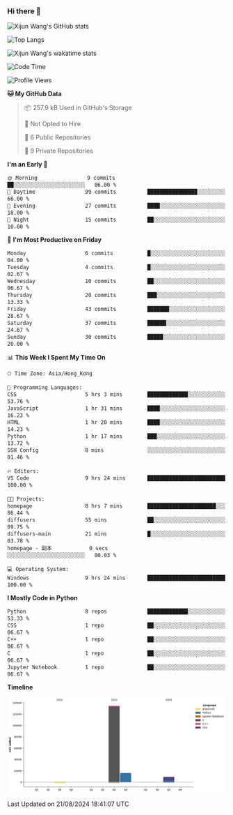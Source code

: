 ### Hi there 👋

![Xijun Wang's GitHub stats](https://github-readme-stats.vercel.app/api?username=kopper-xdu&show_icons=true&bg_color=00000000)

![Top Langs](https://github-readme-stats.vercel.app/api/top-langs/?username=kopper-xdu&size_weight=0.5&count_weight=0.5&exclude_repo=homepage,kopper-xdu.github.io&layout=compact)


![Xijun Wang's wakatime stats](https://github-readme-stats.vercel.app/api/wakatime?username=kopper)

<!--START_SECTION:waka-->
![Code Time](http://img.shields.io/badge/Code%20Time-264%20hrs%2030%20mins-blue)

![Profile Views](http://img.shields.io/badge/Profile%20Views-0-blue)

**🐱 My GitHub Data** 

> 📦 257.9 kB Used in GitHub's Storage 
 > 
> 🚫 Not Opted to Hire
 > 
> 📜 6 Public Repositories 
 > 
> 🔑 9 Private Repositories 
 > 
**I'm an Early 🐤** 

```text
🌞 Morning                9 commits           ██░░░░░░░░░░░░░░░░░░░░░░░   06.00 % 
🌆 Daytime                99 commits          ████████████████░░░░░░░░░   66.00 % 
🌃 Evening                27 commits          ████░░░░░░░░░░░░░░░░░░░░░   18.00 % 
🌙 Night                  15 commits          ██░░░░░░░░░░░░░░░░░░░░░░░   10.00 % 
```
📅 **I'm Most Productive on Friday** 

```text
Monday                   6 commits           █░░░░░░░░░░░░░░░░░░░░░░░░   04.00 % 
Tuesday                  4 commits           █░░░░░░░░░░░░░░░░░░░░░░░░   02.67 % 
Wednesday                10 commits          ██░░░░░░░░░░░░░░░░░░░░░░░   06.67 % 
Thursday                 20 commits          ███░░░░░░░░░░░░░░░░░░░░░░   13.33 % 
Friday                   43 commits          ███████░░░░░░░░░░░░░░░░░░   28.67 % 
Saturday                 37 commits          ██████░░░░░░░░░░░░░░░░░░░   24.67 % 
Sunday                   30 commits          █████░░░░░░░░░░░░░░░░░░░░   20.00 % 
```


📊 **This Week I Spent My Time On** 

```text
🕑︎ Time Zone: Asia/Hong_Kong

💬 Programming Languages: 
CSS                      5 hrs 3 mins        █████████████░░░░░░░░░░░░   53.76 % 
JavaScript               1 hr 31 mins        ████░░░░░░░░░░░░░░░░░░░░░   16.23 % 
HTML                     1 hr 20 mins        ████░░░░░░░░░░░░░░░░░░░░░   14.23 % 
Python                   1 hr 17 mins        ███░░░░░░░░░░░░░░░░░░░░░░   13.72 % 
SSH Config               8 mins              ░░░░░░░░░░░░░░░░░░░░░░░░░   01.46 % 

🔥 Editors: 
VS Code                  9 hrs 24 mins       █████████████████████████   100.00 % 

🐱‍💻 Projects: 
homepage                 8 hrs 7 mins        ██████████████████████░░░   86.44 % 
diffusers                55 mins             ██░░░░░░░░░░░░░░░░░░░░░░░   09.75 % 
diffusers-main           21 mins             █░░░░░░░░░░░░░░░░░░░░░░░░   03.78 % 
homepage - 副本            0 secs              ░░░░░░░░░░░░░░░░░░░░░░░░░   00.03 % 

💻 Operating System: 
Windows                  9 hrs 24 mins       █████████████████████████   100.00 % 
```

**I Mostly Code in Python** 

```text
Python                   8 repos             █████████████░░░░░░░░░░░░   53.33 % 
CSS                      1 repo              ██░░░░░░░░░░░░░░░░░░░░░░░   06.67 % 
C++                      1 repo              ██░░░░░░░░░░░░░░░░░░░░░░░   06.67 % 
C                        1 repo              ██░░░░░░░░░░░░░░░░░░░░░░░   06.67 % 
Jupyter Notebook         1 repo              ██░░░░░░░░░░░░░░░░░░░░░░░   06.67 % 
```



**Timeline**

![Lines of Code chart](https://raw.githubusercontent.com/kopper-xdu/kopper-xdu/main/assets/bar_graph.png)


 Last Updated on 21/08/2024 18:41:07 UTC
<!--END_SECTION:waka-->

<!--
**kopper-xdu/kopper-xdu** is a ✨ _special_ ✨ repository because its `README.md` (this file) appears on your GitHub profile.

Here are some ideas to get you started:

- 🔭 I’m currently working on ...
- 🌱 I’m currently learning ...
- 👯 I’m looking to collaborate on ...
- 🤔 I’m looking for help with ...
- 💬 Ask me about ...
- 📫 How to reach me: ...
- 😄 Pronouns: ...
- ⚡ Fun fact: ...
-->
